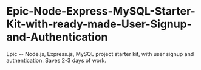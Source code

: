 # Epic-Node-Express-MySQL-Starter-Kit-with-ready-made-User-Signup-and-Authentication
Epic -- Node.js, Express.js, MySQL project starter kit, with user signup and authentication. Saves 2-3 days of work.
